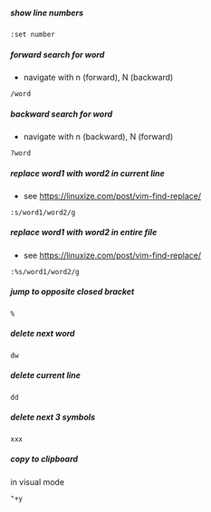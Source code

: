 ##### show line numbers
```
:set number
```
##### forward search for word
- navigate with n (forward), N (backward)
```
/word
```

##### backward search for word
- navigate with n (backward), N (forward)
```
?word
```

##### replace word1 with word2 in current line
- see https://linuxize.com/post/vim-find-replace/
```
:s/word1/word2/g
```

##### replace word1 with word2 in entire file
- see https://linuxize.com/post/vim-find-replace/
```
:%s/word1/word2/g
```

##### jump to opposite closed bracket
```
%
```

##### delete next word
```
dw
```

##### delete current line
```
dd
```

##### delete next 3 symbols
```
xxx
```

##### copy to clipboard
in visual mode
```
"+y
```

